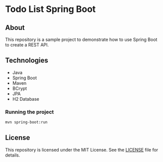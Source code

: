 # Todo List Spring Boot

## About

This repository is a sample project to demonstrate how to use Spring Boot to create a REST API.

## Technologies

- Java
- Spring Boot
- Maven
- BCrypt
- JPA
- H2 Database

### Running the project

```bash
mvn spring-boot:run
```

## License

This repository is licensed under the MIT License. See the [LICENSE](/LICENSE) file for details.
